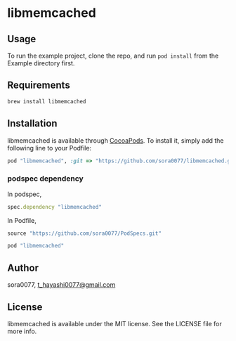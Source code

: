 # libmemcached

## Usage

To run the example project, clone the repo, and run `pod install` from the Example directory first.

## Requirements

```sh
brew install libmemcached
```

## Installation

libmemcached is available through [CocoaPods](http://cocoapods.org). To install
it, simply add the following line to your Podfile:

```ruby
pod "libmemcached", :git => "https://github.com/sora0077/libmemcached.git"
```

### podspec dependency

In podspec,

```ruby
spec.dependency "libmemcached"
```

In Podfile,

```ruby
source "https://github.com/sora0077/PodSpecs.git"

pod "libmemcached"
```

## Author

sora0077, t_hayashi0077@gmail.com

## License

libmemcached is available under the MIT license. See the LICENSE file for more info.
